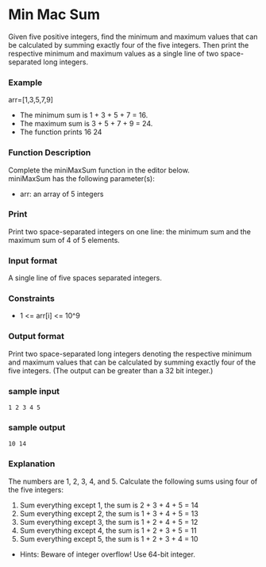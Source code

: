 # Min Mac Sum
Given five positive integers, find the minimum and maximum values that can be calculated by summing exactly four of the five integers. Then print the respective minimum and maximum values as a single line of two space-separated long integers.

### Example
arr=[1,3,5,7,9]
* The minimum sum is 1 + 3 + 5 + 7 = 16.
* The maximum sum is 3 + 5 + 7 + 9 = 24. 
* The function prints 16 24

### Function Description
Complete the miniMaxSum function in the editor below. <br />
miniMaxSum has the following parameter(s):
* arr: an array of 5 integers

### Print
Print two space-separated integers on one line: the minimum sum and the maximum sum of 4 of 5 elements.

### Input format
A single line of five spaces separated integers.

### Constraints
* 1 <= arr[i] <= 10^9

### Output format
Print two space-separated long integers denoting the respective minimum and maximum values that can be calculated by summing exactly four of the five integers. (The output can be greater than a 32 bit integer.)

### sample input
```
1 2 3 4 5 
```

### sample output
```
10 14
```

### Explanation
The numbers are 1, 2, 3, 4, and 5. Calculate the following sums using four of the five integers: <br />
1. Sum everything except 1, the sum is 2 + 3 + 4 + 5 = 14
2. Sum everything except 2, the sum is 1 + 3 + 4 + 5 = 13
3. Sum everything except 3, the sum is 1 + 2 + 4 + 5 = 12
4. Sum everything except 4, the sum is 1 + 2 + 3 + 5 = 11
5. Sum everything except 5, the sum is 1 + 2 + 3 + 4 = 10

* Hints: Beware of integer overflow! Use 64-bit integer.